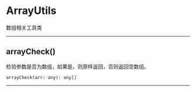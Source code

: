 # ArrayUtils

数组相关工具类

---

## arrayCheck()

检验参数是否为数组，如果是，则原样返回，否则返回空数组。

```
arrayCheck(arr: any): any[]
```
___

